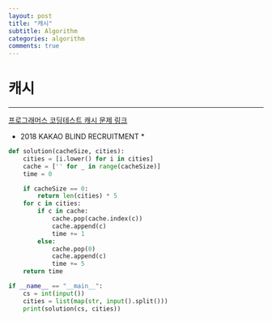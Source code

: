 ```yaml
---
layout: post
title: "캐시"
subtitle: Algorithm
categories: algorithm
comments: true
---
```


# 캐시

---

[프로그래머스 코딩테스트 캐시 문제 링크](https://programmers.co.kr/learn/courses/30/lessons/17680)

* 2018 KAKAO BLIND RECRUITMENT *

```python
def solution(cacheSize, cities):
    cities = [i.lower() for i in cities]
    cache = ['' for _ in range(cacheSize)]
    time = 0

    if cacheSize == 0:
        return len(cities) * 5
    for c in cities:
        if c in cache:
            cache.pop(cache.index(c))
            cache.append(c)
            time += 1
        else:
            cache.pop(0)
            cache.append(c)
            time += 5
    return time

if __name__ == "__main__":
    cs = int(input())
    cities = list(map(str, input().split()))
    print(solution(cs, cities))
```
